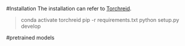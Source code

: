#Installation
The installation can refer to [Torchreid](https://github.com/KaiyangZhou/deep-person-reid).

> conda activate torchreid
> pip -r requirements.txt
> python setup.py develop

#pretrained models
